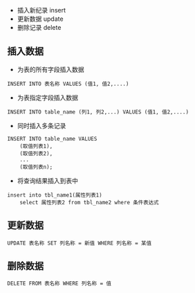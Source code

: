 * 插入新纪录 insert
* 更新数据 update
* 删除记录 delete

## 插入数据

* 为表的所有字段插入数据


```
INSERT INTO 表名称 VALUES (值1, 值2,....)
```

* 为表指定字段插入数据

```
INSERT INTO table_name (列1, 列2,...) VALUES (值1, 值2,....)
```

* 同时插入多条记录

```
INSERT INTO table_name VALUES
    (取值列表1),
    (取值列表2),
    ...
    (取值列表n);
```

* 将查询结果插入到表中

```
insert into tbl_name1(属性列表1)
    select 属性列表2 from tbl_name2 where 条件表达式    
```

## 更新数据

```
UPDATE 表名称 SET 列名称 = 新值 WHERE 列名称 = 某值
```

## 删除数据

```
DELETE FROM 表名称 WHERE 列名称 = 值
```

